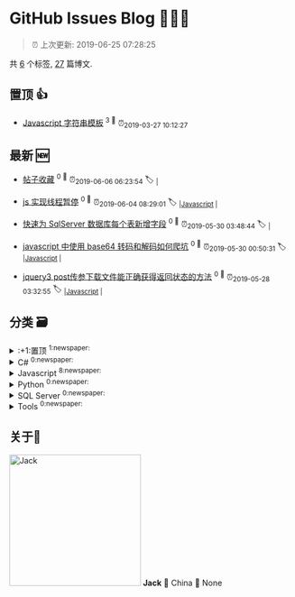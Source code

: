 
# GitHub Issues Blog :tada::tada::tada:
    
> :alarm_clock: 上次更新: 2019-06-25 07:28:25
    
共 [6](https://github.com/topcss/my-notes/labels) 个标签, [27](https://github.com/topcss/my-notes/issues) 篇博文.

## 置顶 :thumbsup: 
- [Javascript 字符串模板](https://github.com/topcss/my-notes/issues/18)  <sup>3 :speech_balloon:</sup>  	 :alarm_clock:<sub>2019-03-27 10:12:27</sub> 
## 最新 :new: 
- [帖子收藏](https://github.com/topcss/my-notes/issues/27) <sup>0 :speech_balloon:</sup>  			 :alarm_clock:<sub>2019-06-06 06:23:54</sub> 
 :label: 	<sub>|</sub>

- [js 实现线程暂停](https://github.com/topcss/my-notes/issues/26) <sup>0 :speech_balloon:</sup>  			 :alarm_clock:<sub>2019-06-04 08:29:01</sub> 
 :label: 	<sub>|</sub><sub>[Javascript](https://github.com/topcss/my-notes/labels/Javascript)	|	</sub>

- [快速为 SqlServer 数据库每个表新增字段](https://github.com/topcss/my-notes/issues/25) <sup>0 :speech_balloon:</sup>  			 :alarm_clock:<sub>2019-05-30 03:48:44</sub> 
 :label: 	<sub>|</sub>

- [javascript 中使用 base64 转码和解码如何爬坑](https://github.com/topcss/my-notes/issues/24) <sup>0 :speech_balloon:</sup>  			 :alarm_clock:<sub>2019-05-30 00:50:31</sub> 
 :label: 	<sub>|</sub><sub>[Javascript](https://github.com/topcss/my-notes/labels/Javascript)	|	</sub>

- [jquery3 post传参下载文件能正确获得返回状态的方法](https://github.com/topcss/my-notes/issues/23) <sup>0 :speech_balloon:</sup>  			 :alarm_clock:<sub>2019-05-28 03:32:55</sub> 
 :label: 	<sub>|</sub><sub>[Javascript](https://github.com/topcss/my-notes/labels/Javascript)	|	</sub>

## 分类  :card_file_box: 

<details>
<summary>:+1:置顶	<sup>1:newspaper:</sup></summary>
- [Javascript 字符串模板](https://github.com/topcss/my-notes/issues/18)  <sup>3 :speech_balloon:</sup>  	 :alarm_clock:<sub>2019-03-27 10:12:27</sub> 

</details>

<details>
<summary>C#	<sup>0:newspaper:</sup></summary>

</details>

<details>
<summary>Javascript	<sup>8:newspaper:</sup></summary>
- [js 实现线程暂停](https://github.com/topcss/my-notes/issues/26)  <sup>0 :speech_balloon:</sup>  	 :alarm_clock:<sub>2019-06-04 08:29:01</sub> 
- [javascript 中使用 base64 转码和解码如何爬坑](https://github.com/topcss/my-notes/issues/24)  <sup>0 :speech_balloon:</sup>  	 :alarm_clock:<sub>2019-05-30 00:50:31</sub> 
- [jquery3 post传参下载文件能正确获得返回状态的方法](https://github.com/topcss/my-notes/issues/23)  <sup>0 :speech_balloon:</sup>  	 :alarm_clock:<sub>2019-05-28 03:32:55</sub> 
- [js1k使用的在线压缩js](https://github.com/topcss/my-notes/issues/22)  <sup>0 :speech_balloon:</sup>  	 :alarm_clock:<sub>2019-05-28 03:31:02</sub> 
- [一个handsometable的dome，实现了对增加，修改的操作。](https://github.com/topcss/my-notes/issues/21)  <sup>0 :speech_balloon:</sup>  	 :alarm_clock:<sub>2019-05-28 03:29:48</sub> 
- [不同浏览器中，处理跨iframe传参调用方法](https://github.com/topcss/my-notes/issues/20)  <sup>0 :speech_balloon:</sup>  	 :alarm_clock:<sub>2019-05-28 03:29:11</sub> 
- [Javascript 字符串模板](https://github.com/topcss/my-notes/issues/18)  <sup>3 :speech_balloon:</sup>  	 :alarm_clock:<sub>2019-03-27 10:12:27</sub> 
- [JqGrid 常用操作](https://github.com/topcss/my-notes/issues/1)  <sup>0 :speech_balloon:</sup>  	 :alarm_clock:<sub>2018-09-27 06:36:41</sub> 

</details>

<details>
<summary>Python	<sup>0:newspaper:</sup></summary>

</details>

<details>
<summary>SQL Server	<sup>0:newspaper:</sup></summary>

</details>

<details>
<summary>Tools	<sup>0:newspaper:</sup></summary>

</details>

## 关于:boy: 
[<img alt="Jack" src="https://avatars1.githubusercontent.com/u/2252451?v=4" width="233"/>](https://github.com/topcss)
**Jack**
:round_pushpin: China
:black_flag: None
